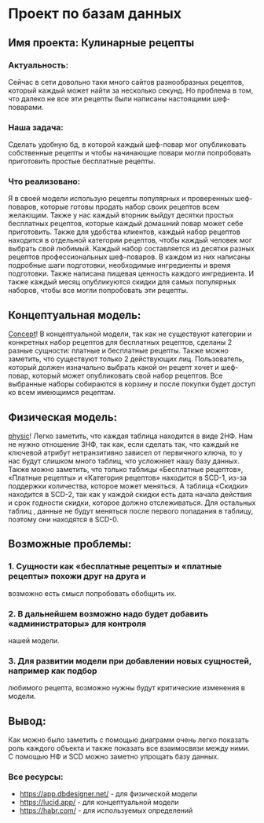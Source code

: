 # Проект по базам данных
## Имя проекта: Кулинарные рецепты

### Актуальность:
Сейчас в сети довольно таки много сайтов разнообразных рецептов, который каждый
может найти за несколько секунд. Но проблема в том, что далеко не все эти рецепты были
написаны настоящими шеф-поварами.
### Наша задача:
Сделать удобную бд, в которой каждый шеф-повар мог опубликовать собственные
рецепты и чтобы начинающие повари могли попробовать приготовить простые
бесплатные рецепты.
### Что реализовано:
Я в своей модели использую рецепты популярных и проверенных шеф-поваров, которые
готовы продать набор своих рецептов всем желающим. Также у нас каждый вторник
выйдут десятки простых бесплатных рецептов, которые каждый домашний повар может
себе приготовить.
Также для удобства клиентов, каждый набор рецептов находится в отдельной категории
рецептов, чтобы каждый человек мог выбрать свой любимый.
Каждый набор составляется из десятки разных рецептов профессиональных шеф-поваров.
В каждом из них написаны подробные шаги подготовки, необходимые ингредиенты и
время подготовки. Также написана пищевая ценность каждого ингредиента.
И также каждый месяц опубликуются скидки для самых популярных наборов, чтобы все
могли попробовать эти рецепты.
## Концептуальная модель:
[Concept](https://ibb.co/kMz3Yrp)!
В концептуальной модели, так как не существуют категории и конкретных набор рецептов
для бесплатных рецептов, сделаны 2 разные сущности: платные и бесплатные рецепты.
Также можно заметить, что существуют только 2 действующих лиц. Пользователь,
который должен изначально выбрать какой он рецепт хочет и шеф-повар, который может
опубликовать свой набор рецептов.
Все выбранные наборы собираются в корзину и после покупки будет доступ ко всем
имеющимся рецептам.
## Физическая модель:
[physic](https://ibb.co/RCQtHTG)!
Легко заметить, что каждая таблица находится в виде 2НФ. Нам не нужно отношение 3НФ,
так как, если сделать так, что каждый не ключевой атрибут нетранзитивно зависел от
первичного ключа, то у нас будут слишком много таблиц, что усложняет нашу базу
данных.
Также можно заметить, что только таблицы «Бесплатные рецептов», «Платные рецепты»
и «Категория рецептов» находится в SCD-1, из-за поддержки количества, которое может
меняться. А таблица «Скидки» находится в SCD-2, так как у каждой скидки есть дата
начала действия и срок годности скидки, которое должно отслеживаться. Для остальных
таблиц , данные не будут меняться после первого попадания в таблицу, поэтому они
находятся в SCD-0.
## Возможные проблемы:
### 1. Сущности как «бесплатные рецепты» и «платные рецепты» похожи друг на друга и
возможно есть смысл попробовать обобщить их.
### 2. В дальнейшем возможно надо будет добавить «администраторы» для контроля
нашей модели.
### 3. Для развитии модели при добавлении новых сущностей, например как подбор
любимого рецепта, возможно нужны будут критические изменения в модели.
## Вывод:
Как можно было заметить с помощью диаграмм очень легко показать роль каждого
объекта и также показать все взаимосвязи между ними. С помощью НФ и SCD можно
заметно упрощать базу данных.
### Все ресурсы:
- https://app.dbdesigner.net/ - для физической модели
- https://lucid.app/ - для концептуальной модели
- https://habr.com/ - для используемых определений

